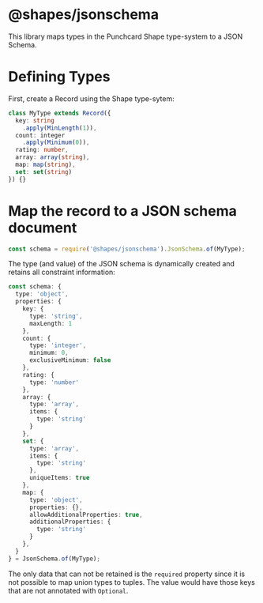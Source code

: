 # @shapes/jsonschema

This library maps types in the Punchcard Shape type-system to a JSON Schema.

# Defining Types

First, create a Record using the Shape type-sytem:
```ts
class MyType extends Record({
  key: string
    .apply(MinLength(1)),
  count: integer
    .apply(Minimum(0)),
  rating: number,
  array: array(string),
  map: map(string),
  set: set(string)
}) {}
```

# Map the record to a JSON schema document

```ts
const schema = require('@shapes/jsonschema').JsonSchema.of(MyType);
```

The type (and value) of the JSON schema is dynamically created and retains all constraint information:

```ts
const schema: {
  type: 'object',
  properties: {
    key: {
      type: 'string',
      maxLength: 1
    },
    count: {
      type: 'integer',
      minimum: 0,
      exclusiveMinimum: false
    },
    rating: {
      type: 'number'
    },
    array: {
      type: 'array',
      items: {
        type: 'string'
      }
    },
    set: {
      type: 'array',
      items: {
        type: 'string'
      },
      uniqueItems: true
    },
    map: {
      type: 'object',
      properties: {},
      allowAdditionalProperties: true,
      additionalProperties: {
        type: 'string'
      }
    },
  }
} = JsonSchema.of(MyType);
```

The only data that can not be retained is the `required` property since it is not possible to map union types to tuples. The value would have those keys that are not annotated with `Optional`.